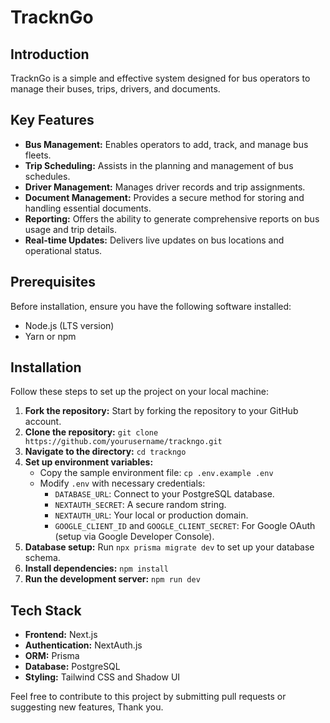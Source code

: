 # TracknGo

## Introduction

TracknGo is a simple and effective system designed for bus operators to manage their buses, trips, drivers, and documents.

## Key Features

- **Bus Management:** Enables operators to add, track, and manage bus fleets.
- **Trip Scheduling:** Assists in the planning and management of bus schedules.
- **Driver Management:** Manages driver records and trip assignments.
- **Document Management:** Provides a secure method for storing and handling essential documents.
- **Reporting:** Offers the ability to generate comprehensive reports on bus usage and trip details.
- **Real-time Updates:** Delivers live updates on bus locations and operational status.

## Prerequisites

Before installation, ensure you have the following software installed:

- Node.js (LTS version)
- Yarn or npm

## Installation

Follow these steps to set up the project on your local machine:

1. **Fork the repository:** Start by forking the repository to your GitHub account.
2. **Clone the repository:** `git clone https://github.com/yourusername/trackngo.git`
3. **Navigate to the directory:** `cd trackngo`
4. **Set up environment variables:**
   - Copy the sample environment file: `cp .env.example .env`
   - Modify `.env` with necessary credentials:
     - `DATABASE_URL`: Connect to your PostgreSQL database.
     - `NEXTAUTH_SECRET`: A secure random string.
     - `NEXTAUTH_URL`: Your local or production domain.
     - `GOOGLE_CLIENT_ID` and `GOOGLE_CLIENT_SECRET`: For Google OAuth (setup via Google Developer Console).
5. **Database setup:** Run `npx prisma migrate dev` to set up your database schema.
6. **Install dependencies:** `npm install`
7. **Run the development server:** `npm run dev`

## Tech Stack

- **Frontend:** Next.js
- **Authentication:** NextAuth.js
- **ORM:** Prisma
- **Database:** PostgreSQL
- **Styling:** Tailwind CSS and Shadow UI

Feel free to contribute to this project by submitting pull requests or suggesting new features, Thank you.
